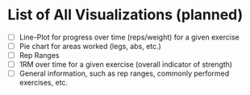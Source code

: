 # List of All Visualizations (planned)

- [ ] Line-Plot for progress over time (reps/weight) for a given exercise
- [ ] Pie chart for areas worked (legs, abs, etc.)
- [ ] Rep Ranges
- [ ] 1RM over time for a given exercise (overall indicator of strength)
- [ ] General information, such as rep ranges, commonly performed exercises, etc.
